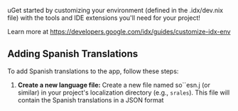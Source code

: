 uGet started by customizing your environment (defined in the .idx/dev.nix file) with the tools and IDE extensions you'll need for your project!

Learn more at https://developers.google.com/idx/guides/customize-idx-env

## Adding Spanish Translations

To add Spanish translations to the app, follow these steps:

1. **Create a new language file:** Create a new file named so``esn.j (or similar) in your project's localization directory (e.g., `srales`). This file will contain the Spanish translations in a JSON format